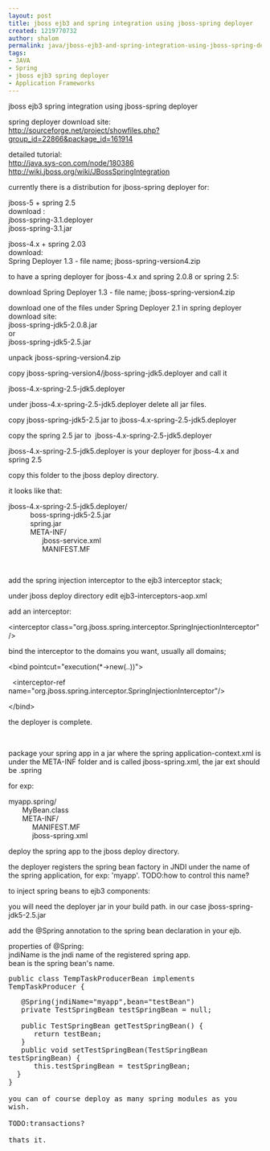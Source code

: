 ```yaml
---
layout: post
title: jboss ejb3 and spring integration using jboss-spring deployer
created: 1219770732
author: shalom
permalink: java/jboss-ejb3-and-spring-integration-using-jboss-spring-deployer
tags:
- JAVA
- Spring
- jboss ejb3 spring deployer
- Application Frameworks
---
```

<p>jboss ejb3 spring integration using jboss-spring&nbsp;deployer</p> <p>spring deployer download site:<br /><a href="http://sourceforge.net/project/showfiles.php?group_id=22866&amp;package_id=161914">http://sourceforge.net/project/showfiles.php?group_id=22866&amp;package_id=161914</a></p> <p dir="ltr" style="text-align: left;">detailed tutorial:<br /><a href="http://java.sys-con.com/node/180386">http://java.sys-con.com/node/180386</a><br /><a href="http://wiki.jboss.org/wiki/JBossSpringIntegration">http://wiki.jboss.org/wiki/JBossSpringIntegration</a></p> <p>currently there is a distribution for jboss-spring deployer for:</p> <p>jboss-5 + spring 2.5&nbsp;<br />download :<br />jboss-spring-3.1.deployer<br />jboss-spring-3.1.jar</p> <p>jboss-4.x + spring 2.03<br />download:<br />Spring Deployer 1.3 - file name; jboss-spring-version4.zip</p> <p>to have a spring deployer for jboss-4.x and spring 2.0.8 or spring 2.5:</p> <p>download <span lang="en-US">Spring Deployer 1.3 - file name; jboss-spring-version4.zip</span></p> <p>download one of the files under Spring Deployer 2.1 in spring deployer download site:<br />jboss-spring-jdk5-2.0.8.jar<br />or<br />jboss-spring-jdk5-2.5.jar</p> <p>unpack jboss-spring-version4.zip</p> <p dir="ltr" style="text-align: left;">copy jboss-spring-version4/jboss-spring-jdk5.deployer and call it</p> <p dir="ltr" style="text-align: left;">jboss-4.x-spring-2.5-jdk5.deployer</p> <p dir="ltr" style="text-align: left;">under jboss-4.x-spring-2.5-jdk5.deployer delete all jar files.</p> <p dir="ltr" style="text-align: left;">copy <span lang="en-US">jboss-spring-jdk5-2.5.jar</span> to jboss-4.x-spring-2.5-jdk5.deployer</p> <p dir="ltr" style="text-align: left;"><span lang="en-US">copy the spring 2.5 jar to &nbsp;jboss-4.x-spring-2.5-jdk5.deployer</span></p> <p dir="ltr" style="text-align: left;"><span lang="en-US">jboss-4.x-spring-2.5-jdk5.deployer is your deployer for jboss-4.x and spring 2.5</span></p> <p dir="ltr" style="text-align: left;"><span lang="en-US">copy this folder to the jboss deploy directory.</span></p> <p dir="ltr" style="text-align: left;"><span lang="en-US">it looks like that:</span></p> <p dir="ltr" style="text-align: left;"><span lang="en-US">jboss-4.x-spring-2.5-jdk5.deployer/<br /></span><span lang="en-US">&nbsp;&nbsp;&nbsp;&nbsp;&nbsp;&nbsp;&nbsp;&nbsp;&nbsp;&nbsp; boss-spring-jdk5-2.5.jar</span><br /><span lang="en-US">&nbsp;&nbsp;&nbsp;&nbsp;&nbsp;&nbsp;&nbsp;&nbsp;&nbsp;&nbsp;	spring.jar</span><br /><span lang="en-US">&nbsp;&nbsp;&nbsp;&nbsp;&nbsp;&nbsp;&nbsp;&nbsp;&nbsp;&nbsp;	META-INF/</span><br /><span lang="en-US"> &nbsp;&nbsp;&nbsp;&nbsp;&nbsp;&nbsp;&nbsp;&nbsp;&nbsp;&nbsp;&nbsp;&nbsp;&nbsp;&nbsp;&nbsp;&nbsp; jboss-service.xml</span><br /><span lang="en-US">	&nbsp;&nbsp;&nbsp;&nbsp;&nbsp;&nbsp;&nbsp;&nbsp;&nbsp;&nbsp;&nbsp;&nbsp;&nbsp;&nbsp;&nbsp;&nbsp; MANIFEST.MF</span></p> <p dir="ltr" style="text-align: left;">&nbsp;</p><p dir="ltr" style="text-align: left;"><span lang="en-US">add the spring injection interceptor to the ejb3 interceptor stack;</span></p> <p dir="ltr" style="text-align: left;"><span lang="en-US">under jboss deploy directory edit ejb3-interceptors-aop.xml</span></p> <p dir="ltr" style="text-align: left;"><span lang="en-US">add an interceptor:</span></p> <p dir="ltr" style="text-align: left;"><span lang="en-US">&lt;interceptor&nbsp;class=&quot;org.jboss.spring.interceptor.SpringInjectionInterceptor&quot;/&gt; </span></p> <p dir="ltr" style="text-align: left;"><span lang="en-US">bind the interceptor to the domains you want,&nbsp;usually all domains;</span></p> <p dir="ltr" style="text-align: left;"><span lang="en-US">&lt;bind pointcut=&quot;execution(*-&gt;new(..))&quot;&gt;</span></p> <p dir="ltr" style="text-align: left;"><span lang="en-US"> &nbsp;&nbsp;&lt;interceptor-ref name=&quot;org.jboss.spring.interceptor.SpringInjectionInterceptor&quot;/&gt;</span></p> <p dir="ltr" style="text-align: left;"><span lang="en-US">&lt;/bind&gt; </span></p> <p dir="ltr" style="text-align: left;"><span lang="en-US">the deployer is complete.</span></p><p dir="ltr" style="text-align: left;">&nbsp;</p> <p dir="ltr" style="text-align: left;"><span lang="en-US">package your spring app in a jar where the spring application-context.xml is under the META-INF folder and is called jboss-spring.xml,&nbsp;the jar ext should be .spring</span></p> <p dir="ltr" style="text-align: left;"><span lang="en-US"> for exp:</span></p> <p dir="ltr" style="text-align: left;"><span lang="en-US">myapp.spring/<br /></span><span lang="en-US">&nbsp;&nbsp;&nbsp;&nbsp;&nbsp;&nbsp; MyBean.class</span><br /><span lang="en-US">&nbsp;&nbsp;&nbsp;&nbsp;&nbsp;&nbsp;	META-INF/</span><br /><span lang="en-US">	&nbsp;&nbsp;&nbsp;&nbsp;&nbsp;&nbsp;&nbsp;&nbsp;&nbsp;&nbsp;&nbsp; MANIFEST.MF</span><br /><span lang="en-US">	&nbsp;&nbsp;&nbsp;&nbsp;&nbsp;&nbsp;&nbsp;&nbsp;&nbsp;&nbsp;&nbsp; jboss-spring.xml</span></p> <p dir="ltr" style="text-align: left;"><span lang="en-US">deploy the spring app to the jboss deploy directory.</span></p> <p dir="ltr" style="text-align: left;"><span lang="en-US">the deployer registers the spring bean factory in JNDI under the name of the spring application, for exp: 'myapp'. TODO:how to control this name?</span></p> <p dir="ltr" style="text-align: left;"><span lang="en-US">to inject spring beans to ejb3 components:</span></p> <p dir="ltr" style="text-align: left;"><span lang="en-US">you will need the deployer jar in your build path. in our case jboss-spring-jdk5-2.5.jar</span></p> <p dir="ltr" style="text-align: left;"><span lang="en-US">add the @Spring annotation to the spring bean declaration in your ejb.</span></p> <p dir="ltr" style="text-align: left;"><span lang="en-US">properties of @Spring:<br />j</span><span lang="en-US">ndiName is the jndi name of the registered spring app.<br />b</span><span lang="en-US">ean is the spring bean's name.</span></p> <p dir="ltr" style="text-align: left;"><span style="font-family: 'Monospace';">public class TempTaskProducerBean implements TempTaskProducer {</span></p> <p dir="ltr" style="text-align: left; margin-bottom: 0in; margin-top: 0in; margin-right: 0in;"><span style="font-family: 'Monospace';"> &nbsp;&nbsp;&nbsp;@Spring(jndiName=&quot;myapp&quot;,bean=&quot;testBean&quot;)</span></p> <p dir="ltr" style="text-align: left; margin-bottom: 0in; margin-top: 0in; margin-right: 0in;"><span style="font-family: 'Monospace';">&nbsp;&nbsp;	private TestSpringBean test</span><span lang="en-US" style="font-family: 'Monospace';">Spring</span><span style="font-family: 'Monospace';">Bean = null;</span></p> <p dir="ltr" style="text-align: left; margin-bottom: 0in; margin-top: 0in; margin-right: 0in;"><span style="font-family: 'Monospace';">&nbsp;</span></p> <p dir="ltr" style="text-align: left; margin-bottom: 0in; margin-top: 0in; margin-right: 0in;"><span style="font-family: 'Monospace';">&nbsp;&nbsp;	public Test</span><span lang="en-US" style="font-family: 'Monospace';">Spring</span><span style="font-family: 'Monospace';">Bean getTest</span><span lang="en-US" style="font-family: 'Monospace';">Spring</span><span style="font-family: 'Monospace';">Bean() {</span></p> <p dir="ltr" style="text-align: left; margin-bottom: 0in; margin-top: 0in; margin-right: 0in;"><span style="font-family: 'Monospace';">	&nbsp;&nbsp;&nbsp;&nbsp;&nbsp; return testBean;</span></p> <p dir="ltr" style="text-align: left; margin-bottom: 0in; margin-top: 0in; margin-right: 0in;"><span style="font-family: 'Monospace';">&nbsp;&nbsp;	}</span></p> <p dir="ltr" style="text-align: left; margin-bottom: 0in; margin-top: 0in; margin-right: 0in;"><span style="font-family: 'Monospace';">&nbsp;&nbsp; public void setTest</span><span lang="en-US" style="font-family: 'Monospace';">Spring</span><span style="font-family: 'Monospace';">Bean(Test</span><span lang="en-US" style="font-family: 'Monospace';">Spring</span><span style="font-family: 'Monospace';">Bean test</span><span lang="en-US" style="font-family: 'Monospace';">Spring</span><span style="font-family: 'Monospace';">Bean) {</span></p> <p dir="ltr" style="text-align: left; margin-bottom: 0in; margin-top: 0in; margin-right: 0in;"><span style="font-family: 'Monospace';">	&nbsp;&nbsp;&nbsp;&nbsp;&nbsp; this.test</span><span lang="en-US" style="font-family: 'Monospace';">Spring</span><span style="font-family: 'Monospace';">Bean = test</span><span lang="en-US" style="font-family: 'Monospace';">Spring</span><span style="font-family: 'Monospace';">Bean;</span></p> <p dir="ltr" style="text-align: left; margin-bottom: 0in; margin-top: 0in; margin-right: 0in;"><span style="font-family: 'Monospace';">&nbsp;	}</span></p> <p dir="ltr" style="text-align: left; margin-bottom: 0in; margin-top: 0in; margin-right: 0in;"><span style="font-family: 'Monospace';">}</span></p><p dir="ltr" style="text-align: left; margin-bottom: 0in; margin-top: 0in; margin-right: 0in;">&nbsp;</p> <p dir="ltr" style="text-align: left; margin-bottom: 0in; margin-top: 0in; margin-right: 0in;"><span style="font-family: 'Monospace';">you can of course deploy as many spring modules as you wish.</span></p> <p dir="ltr" style="text-align: left; margin-bottom: 0in; margin-top: 0in; margin-right: 0in;">&nbsp;</p><p dir="ltr" style="text-align: left; margin-bottom: 0in; margin-top: 0in; margin-right: 0in;"><span style="font-family: 'Monospace';">TODO:transactions?</span></p><p dir="ltr" style="text-align: left; margin-bottom: 0in; margin-top: 0in; margin-right: 0in;">&nbsp;</p> <p dir="ltr" style="text-align: left; margin-bottom: 0in; margin-top: 0in; margin-right: 0in;"><span style="font-family: 'Monospace';">thats it.</span></p> <p>&nbsp;</p><p>&nbsp;</p>
